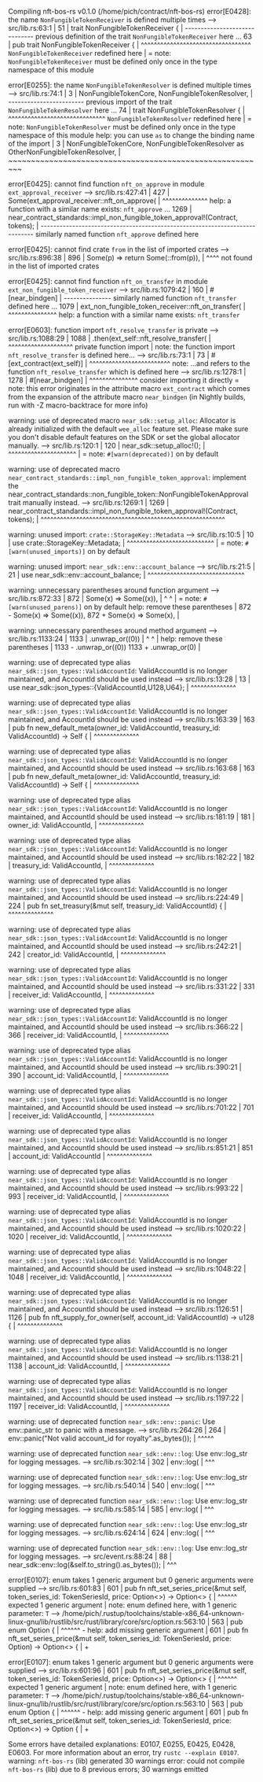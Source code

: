   Compiling nft-bos-rs v0.1.0 (/home/pich/contract/nft-bos-rs)
error[E0428]: the name `NonFungibleTokenReceiver` is defined multiple times
  --> src/lib.rs:63:1
   |
51 | trait NonFungibleTokenReceiver {
   | ------------------------------ previous definition of the trait `NonFungibleTokenReceiver` here
...
63 | pub trait NonFungibleTokenReceiver {
   | ^^^^^^^^^^^^^^^^^^^^^^^^^^^^^^^^^^ `NonFungibleTokenReceiver` redefined here
   |
   = note: `NonFungibleTokenReceiver` must be defined only once in the type namespace of this module

error[E0255]: the name `NonFungibleTokenResolver` is defined multiple times
  --> src/lib.rs:74:1
   |
3  |     NonFungibleTokenCore, NonFungibleTokenResolver,
   |                           ------------------------ previous import of the trait `NonFungibleTokenResolver` here
...
74 | trait NonFungibleTokenResolver {
   | ^^^^^^^^^^^^^^^^^^^^^^^^^^^^^^ `NonFungibleTokenResolver` redefined here
   |
   = note: `NonFungibleTokenResolver` must be defined only once in the type namespace of this module
help: you can use `as` to change the binding name of the import
   |
3  |     NonFungibleTokenCore, NonFungibleTokenResolver as OtherNonFungibleTokenResolver,
   |                           ~~~~~~~~~~~~~~~~~~~~~~~~~~~~~~~~~~~~~~~~~~~~~~~~~~~~~~~~~

error[E0425]: cannot find function `nft_on_approve` in module `ext_approval_receiver`
    --> src/lib.rs:427:41
     |
427  |             Some(ext_approval_receiver::nft_on_approve(
     |                                         ^^^^^^^^^^^^^^ help: a function with a similar name exists: `nft_approve`
...
1269 | near_contract_standards::impl_non_fungible_token_approval!(Contract, tokens);
     | ---------------------------------------------------------------------------- similarly named function `nft_approve` defined here

error[E0425]: cannot find crate `from` in the list of imported crates
   --> src/lib.rs:896:38
    |
896 |             Some(p) => return Some(::from(p)),
    |                                      ^^^^ not found in the list of imported crates

error[E0425]: cannot find function `nft_on_transfer` in module `ext_non_fungible_token_receiver`
    --> src/lib.rs:1079:42
     |
160  | #[near_bindgen]
     | --------------- similarly named function `nft_transfer` defined here
...
1079 |         ext_non_fungible_token_receiver::nft_on_transfer(
     |                                          ^^^^^^^^^^^^^^^ help: a function with a similar name exists: `nft_transfer`

error[E0603]: function import `nft_resolve_transfer` is private
    --> src/lib.rs:1088:29
     |
1088 |             .then(ext_self::nft_resolve_transfer(
     |                             ^^^^^^^^^^^^^^^^^^^^ private function import
     |
note: the function import `nft_resolve_transfer` is defined here...
    --> src/lib.rs:73:1
     |
73   | #[ext_contract(ext_self)]
     | ^^^^^^^^^^^^^^^^^^^^^^^^^
note: ...and refers to the function `nft_resolve_transfer` which is defined here
    --> src/lib.rs:1278:1
     |
1278 | #[near_bindgen]
     | ^^^^^^^^^^^^^^^ consider importing it directly
     = note: this error originates in the attribute macro `ext_contract` which comes from the expansion of the attribute macro `near_bindgen` (in Nightly builds, run with -Z macro-backtrace for more info)

warning: use of deprecated macro `near_sdk::setup_alloc`: Allocator is already initialized with the default `wee_alloc` feature set. Please make sure you don't disable default features on the SDK or set the global allocator manually.
   --> src/lib.rs:120:1
    |
120 | near_sdk::setup_alloc!();
    | ^^^^^^^^^^^^^^^^^^^^^
    |
    = note: `#[warn(deprecated)]` on by default

warning: use of deprecated macro `near_contract_standards::impl_non_fungible_token_approval`: implement the near_contract_standards::non_fungible_token::NonFungibleTokenApproval trait manually instead.
    --> src/lib.rs:1269:1
     |
1269 | near_contract_standards::impl_non_fungible_token_approval!(Contract, tokens);
     | ^^^^^^^^^^^^^^^^^^^^^^^^^^^^^^^^^^^^^^^^^^^^^^^^^^^^^^^^^

warning: unused import: `crate::StorageKey::Metadata`
  --> src/lib.rs:10:5
   |
10 | use crate::StorageKey::Metadata;
   |     ^^^^^^^^^^^^^^^^^^^^^^^^^^^
   |
   = note: `#[warn(unused_imports)]` on by default

warning: unused import: `near_sdk::env::account_balance`
  --> src/lib.rs:21:5
   |
21 | use near_sdk::env::account_balance;
   |     ^^^^^^^^^^^^^^^^^^^^^^^^^^^^^^

warning: unnecessary parentheses around function argument
   --> src/lib.rs:872:33
    |
872 |                 Some(x) => Some((x)),
    |                                 ^ ^
    |
    = note: `#[warn(unused_parens)]` on by default
help: remove these parentheses
    |
872 -                 Some(x) => Some((x)),
872 +                 Some(x) => Some(x),
    |

warning: unnecessary parentheses around method argument
    --> src/lib.rs:1133:24
     |
1133 |             .unwrap_or((0))
     |                        ^ ^
     |
help: remove these parentheses
     |
1133 -             .unwrap_or((0))
1133 +             .unwrap_or(0)
     |

warning: use of deprecated type alias `near_sdk::json_types::ValidAccountId`: ValidAccountId is no longer maintained, and AccountId should be used instead
  --> src/lib.rs:13:28
   |
13 | use near_sdk::json_types::{ValidAccountId,U128,U64};
   |                            ^^^^^^^^^^^^^^

warning: use of deprecated type alias `near_sdk::json_types::ValidAccountId`: ValidAccountId is no longer maintained, and AccountId should be used instead
   --> src/lib.rs:163:39
    |
163 |     pub fn new_default_meta(owner_id: ValidAccountId, treasury_id: ValidAccountId) -> Self {
    |                                       ^^^^^^^^^^^^^^

warning: use of deprecated type alias `near_sdk::json_types::ValidAccountId`: ValidAccountId is no longer maintained, and AccountId should be used instead
   --> src/lib.rs:163:68
    |
163 |     pub fn new_default_meta(owner_id: ValidAccountId, treasury_id: ValidAccountId) -> Self {
    |                                                                    ^^^^^^^^^^^^^^

warning: use of deprecated type alias `near_sdk::json_types::ValidAccountId`: ValidAccountId is no longer maintained, and AccountId should be used instead
   --> src/lib.rs:181:19
    |
181 |         owner_id: ValidAccountId,
    |                   ^^^^^^^^^^^^^^

warning: use of deprecated type alias `near_sdk::json_types::ValidAccountId`: ValidAccountId is no longer maintained, and AccountId should be used instead
   --> src/lib.rs:182:22
    |
182 |         treasury_id: ValidAccountId,
    |                      ^^^^^^^^^^^^^^

warning: use of deprecated type alias `near_sdk::json_types::ValidAccountId`: ValidAccountId is no longer maintained, and AccountId should be used instead
   --> src/lib.rs:224:49
    |
224 |     pub fn set_treasury(&mut self, treasury_id: ValidAccountId) {
    |                                                 ^^^^^^^^^^^^^^

warning: use of deprecated type alias `near_sdk::json_types::ValidAccountId`: ValidAccountId is no longer maintained, and AccountId should be used instead
   --> src/lib.rs:242:21
    |
242 |         creator_id: ValidAccountId,
    |                     ^^^^^^^^^^^^^^

warning: use of deprecated type alias `near_sdk::json_types::ValidAccountId`: ValidAccountId is no longer maintained, and AccountId should be used instead
   --> src/lib.rs:331:22
    |
331 |         receiver_id: ValidAccountId,
    |                      ^^^^^^^^^^^^^^

warning: use of deprecated type alias `near_sdk::json_types::ValidAccountId`: ValidAccountId is no longer maintained, and AccountId should be used instead
   --> src/lib.rs:366:22
    |
366 |         receiver_id: ValidAccountId,
    |                      ^^^^^^^^^^^^^^

warning: use of deprecated type alias `near_sdk::json_types::ValidAccountId`: ValidAccountId is no longer maintained, and AccountId should be used instead
   --> src/lib.rs:390:21
    |
390 |         account_id: ValidAccountId,
    |                     ^^^^^^^^^^^^^^

warning: use of deprecated type alias `near_sdk::json_types::ValidAccountId`: ValidAccountId is no longer maintained, and AccountId should be used instead
   --> src/lib.rs:701:22
    |
701 |         receiver_id: ValidAccountId,
    |                      ^^^^^^^^^^^^^^

warning: use of deprecated type alias `near_sdk::json_types::ValidAccountId`: ValidAccountId is no longer maintained, and AccountId should be used instead
   --> src/lib.rs:851:21
    |
851 |         account_id: ValidAccountId
    |                     ^^^^^^^^^^^^^^

warning: use of deprecated type alias `near_sdk::json_types::ValidAccountId`: ValidAccountId is no longer maintained, and AccountId should be used instead
   --> src/lib.rs:993:22
    |
993 |         receiver_id: ValidAccountId,
    |                      ^^^^^^^^^^^^^^

warning: use of deprecated type alias `near_sdk::json_types::ValidAccountId`: ValidAccountId is no longer maintained, and AccountId should be used instead
    --> src/lib.rs:1020:22
     |
1020 |         receiver_id: ValidAccountId,
     |                      ^^^^^^^^^^^^^^

warning: use of deprecated type alias `near_sdk::json_types::ValidAccountId`: ValidAccountId is no longer maintained, and AccountId should be used instead
    --> src/lib.rs:1048:22
     |
1048 |         receiver_id: ValidAccountId,
     |                      ^^^^^^^^^^^^^^

warning: use of deprecated type alias `near_sdk::json_types::ValidAccountId`: ValidAccountId is no longer maintained, and AccountId should be used instead
    --> src/lib.rs:1126:51
     |
1126 |     pub fn nft_supply_for_owner(self, account_id: ValidAccountId) -> u128 {
     |                                                   ^^^^^^^^^^^^^^

warning: use of deprecated type alias `near_sdk::json_types::ValidAccountId`: ValidAccountId is no longer maintained, and AccountId should be used instead
    --> src/lib.rs:1138:21
     |
1138 |         account_id: ValidAccountId,
     |                     ^^^^^^^^^^^^^^

warning: use of deprecated type alias `near_sdk::json_types::ValidAccountId`: ValidAccountId is no longer maintained, and AccountId should be used instead
    --> src/lib.rs:1197:22
     |
1197 |         receiver_id: ValidAccountId,
     |                      ^^^^^^^^^^^^^^

warning: use of deprecated function `near_sdk::env::panic`: Use env::panic_str to panic with a message.
   --> src/lib.rs:264:26
    |
264 |                     env::panic("Not valid account_id for royalty".as_bytes());
    |                          ^^^^^

warning: use of deprecated function `near_sdk::env::log`: Use env::log_str for logging messages.
   --> src/lib.rs:302:14
    |
302 |         env::log(
    |              ^^^

warning: use of deprecated function `near_sdk::env::log`: Use env::log_str for logging messages.
   --> src/lib.rs:540:14
    |
540 |         env::log(
    |              ^^^

warning: use of deprecated function `near_sdk::env::log`: Use env::log_str for logging messages.
   --> src/lib.rs:585:14
    |
585 |         env::log(
    |              ^^^

warning: use of deprecated function `near_sdk::env::log`: Use env::log_str for logging messages.
   --> src/lib.rs:624:14
    |
624 |         env::log(
    |              ^^^

warning: use of deprecated function `near_sdk::env::log`: Use env::log_str for logging messages.
  --> src/event.rs:88:24
   |
88 |         near_sdk::env::log(&self.to_string().as_bytes());
   |                        ^^^

error[E0107]: enum takes 1 generic argument but 0 generic arguments were supplied
   --> src/lib.rs:601:83
    |
601 |     pub fn nft_set_series_price(&mut self, token_series_id: TokenSeriesId, price: Option<>) -> Option<> {
    |                                                                                   ^^^^^^ expected 1 generic argument
    |
note: enum defined here, with 1 generic parameter: `T`
   --> /home/pich/.rustup/toolchains/stable-x86_64-unknown-linux-gnu/lib/rustlib/src/rust/library/core/src/option.rs:563:10
    |
563 | pub enum Option<T> {
    |          ^^^^^^ -
help: add missing generic argument
    |
601 |     pub fn nft_set_series_price(&mut self, token_series_id: TokenSeriesId, price: Option<T>) -> Option<> {
    |                                                                                          +

error[E0107]: enum takes 1 generic argument but 0 generic arguments were supplied
   --> src/lib.rs:601:96
    |
601 |     pub fn nft_set_series_price(&mut self, token_series_id: TokenSeriesId, price: Option<>) -> Option<> {
    |                                                                                                ^^^^^^ expected 1 generic argument
    |
note: enum defined here, with 1 generic parameter: `T`
   --> /home/pich/.rustup/toolchains/stable-x86_64-unknown-linux-gnu/lib/rustlib/src/rust/library/core/src/option.rs:563:10
    |
563 | pub enum Option<T> {
    |          ^^^^^^ -
help: add missing generic argument
    |
601 |     pub fn nft_set_series_price(&mut self, token_series_id: TokenSeriesId, price: Option<>) -> Option<T> {
    |                                                                                                       +

Some errors have detailed explanations: E0107, E0255, E0425, E0428, E0603.
For more information about an error, try `rustc --explain E0107`.
warning: `nft-bos-rs` (lib) generated 30 warnings
error: could not compile `nft-bos-rs` (lib) due to 8 previous errors; 30 warnings emitted
